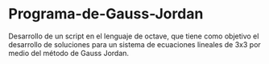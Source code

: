 # Programa-de-Gauss-Jordan
Desarrollo de un script en el lenguaje de octave, que tiene como objetivo el desarrollo de soluciones para un sistema de ecuaciones lineales de 3x3 por medio del método de Gauss Jordan.
